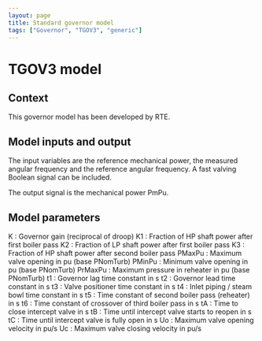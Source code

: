 ```yaml
---
layout: page
title: Standard governor model
tags: ["Governor", "TGOV3", "generic"]
---
```

# TGOV3 model

## Context

This governor model has been developed by RTE.

## Model inputs and output

The input variables are the reference mechanical power, the measured angular frequency and the reference angular frequency. A fast valving Boolean signal can be included.

The output signal is the mechanical power PmPu.

## Model parameters

K : Governor gain (reciprocal of droop)
K1 : Fraction of HP shaft power after first boiler pass
K2 : Fraction of LP shaft power after first boiler pass
K3 : Fraction of HP shaft power after second boiler pass
PMaxPu : Maximum valve opening in pu (base PNomTurb)
PMinPu : Minimum valve opening in pu (base PNomTurb)
PrMaxPu : Maximum pressure in reheater in pu (base PNomTurb)
t1 : Governor lag time constant in s
t2 : Governor lead time constant in s
t3 : Valve positioner time constant in s
t4 : Inlet piping / steam bowl time constant in s
t5 : Time constant of second boiler pass (reheater) in s
t6 : Time constant of crossover of third boiler pass in s
tA : Time to close intercept valve in s
tB : Time until intercept valve starts to reopen in s
tC : Time until intercept valve is fully open in s
Uo : Maximum valve opening velocity in pu/s
Uc : Maximum valve closing velocity in pu/s
